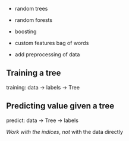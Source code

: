 * random trees
* random forests
* boosting
* custom features
    bag of words

* add preprocessing of data


## Training a tree
training:
data -> labels
-> Tree

## Predicting value given a tree
predict:
data -> Tree
-> labels

*Work with the indices*, *not* with the data directly
